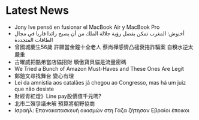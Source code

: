 # Latest News
-  Jony Ive pensó en fusionar el MacBook Air y MacBook Pro
-  أخنوش: المغرب تمكن بفضل رؤية جلالة الملك من أن يصبح رائدا قاريا في مجال الطاقات المتجددة
-  曾國城慶生56歲 許願當金鐘十全老人 蔡尚樺感情凸槌衰捲詐騙案 自糗水逆太嚴重
-  古曜威把酷弟當店貓招財 驕傲寶貝貓是流量密碼
-  We Tried a Bunch of Amazon Must-Haves and These Ones Are Legit
-  鄭鎧文尋找舞台 變心有理
-  Lei da amnistia aos catalães já chegou ao Congresso, mas há um juiz que não desiste
-  財經青紅燈》Line pay股價值千元嗎?
-  北市二殯爭議未解 預算將朝野協商
-  Ισραήλ: Επανακατασκευή οικισμών στη Γάζα ζήτησαν Εβραίοι έποικοι

